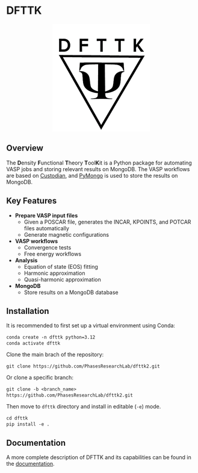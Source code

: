 # DFTTK
<p align="center">
    <img src="docs/logo.png" alt="DFTTK Logo">
</p>

## Overview
The **D**ensity **F**unctional **T**heory **T**ool**K**it is a Python package for automating VASP jobs and storing relevant results on MongoDB. The VASP workflows are based on [Custodian](https://github.com/materialsproject/custodian), and [PyMongo](https://github.com/mongodb/mongo-python-driver) is used to store the results on MongoDB.

## Key Features

- **Prepare VASP input files**
  - Given a POSCAR file, generates the INCAR, KPOINTS, and POTCAR files automatically
  - Generate magnetic configurations
- **VASP workflows**
  - Convergence tests
  - Free energy workflows
- **Analysis**
  - Equation of state (EOS) fitting
  - Harmonic approximation
  - Quasi-harmonic approximation
- **MongoDB**
  - Store results on a MongoDB database


## Installation
It is recommended to first set up a virtual environment using Conda:

    conda create -n dfttk python=3.12      
    conda activate dfttk

Clone the main brach of the repository:
    
    git clone https://github.com/PhasesResearchLab/dfttk2.git

Or clone a specific branch:
    
    git clone -b <branch_name> https://github.com/PhasesResearchLab/dfttk2.git

  Then move to `dfttk` directory and install in editable (`-e`) mode.

    cd dfttk
    pip install -e .

## Documentation
A more complete description of DFTTK and its capabilities can be found in the [documentation](https://vasp-job-automation.readthedocs.io/en/latest/index.html). 